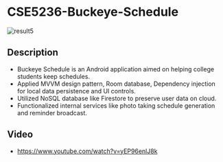 # CSE5236-Buckeye-Schedule
![result5](https://user-images.githubusercontent.com/67817916/205523310-ba260672-2b56-442d-920a-4fdc8afde1af.gif)
## Description 
- Buckeye Schedule is an Android application aimed on helping college students keep schedules.
- Applied MVVM design pattern, Room database, Dependency injection for local data persistence and UI controls.
- Utilized NoSQL database like Firestore to preserve user data on cloud.
- Functionalized internal services like photo taking schedule generation and reminder broadcast.
## Video
- https://www.youtube.com/watch?v=yEP96enlJ8k
